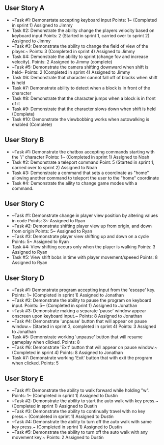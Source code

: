 ## User Story A
  * ~Task #1: Demonsrtate accepting keyboard input Points: 1~ (Completed in sprint 1) Assigned to Jimmy
  * Task #2: Demonstrate the ability change the players velocity based on keyboard input Points: 2 (Started in sprint 1, carried over to sprint 2) Assigned to Jimmy
  * ~Task #3: Demonstrate the ability to change the field of view of the player.~ Points: 3 (Completed in sprint 4) Assigned to Jimmy
  * Task #4: Demonstrate the ability to sprint (change fov and increase velocity). Points: 2 Assigned to Jimmy (complete)
  * ~Task #5: Demonstrate the camera shifting downward when shift is held~ Points: 2 (Completed in sprint 4) Assigned to Jimmy
  * Task #6: Demonstrate that character cannot fall off of blocks when shift is held
  * Task #7: Demonstrate ability to detect when a block is in front of the character
  * Task #8: Demonstrate that the character jumps when a block is in front of it
  * Task #9: Demonstrate that the character slows down when shift is held (Complete)
  * Task #10: Demonstrate the viewbobbing works when autowalking is enabled (Complete)
## User Story B
  * ~Task #1: Demonstrate the chatbox accepting commands starting with the '/' character Points: 1~ (Completed in sprint 1) Assigned to Noah
  * Task #2: Demonstrate a teleport command Point: 5 (Started in sprint 1, carried over to sprint 2) Assigned to Noah
  * Task #3: Demonstrate a command that sets a coordinate as "home" allowing another command to teleport the user to the "home" coordinate
  * Task #4: Demonstrate the aility to change game modes with a command.

## User Story C
  * ~Task #1: Demonstrate change in player view position by altering values in code Points: 3~ Assigned to Ryan
  * ~Task #2: Demonstrate shifting player view up from origin, and down from origin Points: 5~ Assigned to Ryan
  * ~Task #3: Demonstrate player view shifting up and down on a cycle Points: 5~ Assigned to Ryan
  * Task #4: View shifting occurs only when the player is walking Points: 3 Assigned to Ryan
  * Task #5: View shift bobs in time with player movement/speeed Points: 8 Assigned to Ryan
  
## User Story D
  * ~Task #1: Demonstrate program accepting input from the 'escape' key. Points: 1~ (Completed in sprint 1) Assigned to Jonathan
  * ~Task #2: Demonstrate the ability to pause the program on keyboard input. Points: 5~ (Completed in sprint 1) Assigned to Jonathan
  * ~Task #3: Demonstrate making a separate 'pause' window appear onscreen upon keyboard input.~ Points: 8 Assigned to Jonathan
  * ~Task #4: Demonstrate 'unpause' button that will appear on pause window.~ (Started in sprint 3, completed in sprint 4) Points: 3 Assigned to Jonathan
  * Task #5: Demonstrate working 'unpause' button that will resume gameplay when clicked. Points: 8
  * ~Task #6: Demonstrate 'Exit' button that will appear on pause window.~ (Completed in sprint 4) Points: 8 Assigned to Jonathan
  * Task #7: Demonstrate working 'Exit' button that with exit the program when clicked. Points: 5
  
## User Story E
  * ~Task #1: Demonstrate the ability to walk forward while holding "w". Points: 1~ (Completed in sprint 1) Assigned to Dustin
  * ~Task #2: Demonstrate the ability to start the auto walk with key press.~ (Completed in sprint 1) Assigned to Dustin
  * ~Task #3: Demonstrate the ability to continually travel with no key press.~ (Completed in sprint 1) Assigned to Dustin
  * ~Task #4: Demonstrate the ability to turn off the auto walk with same key press.~ (Completed in sprint 1) Assigned to Dustin
  * ~Task #5: Demonstrate the ability to turn off the auto walk with any movement key.~ Points: 2 Assigned to Dustin

